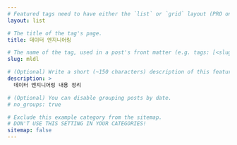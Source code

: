 ```yaml
---
# Featured tags need to have either the `list` or `grid` layout (PRO only).
layout: list

# The title of the tag's page.
title: 데이터 엔지니어링

# The name of the tag, used in a post's front matter (e.g. tags: [<slug>]).
slug: mldl

# (Optional) Write a short (~150 characters) description of this featured tag.
description: >
  데이터 엔지니어링 내용 정리

# (Optional) You can disable grouping posts by date.
# no_groups: true

# Exclude this example category from the sitemap.
# DON'T USE THIS SETTING IN YOUR CATEGORIES!
sitemap: false
---
```


